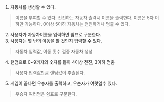 

1. 자동차를 생성할 수 있다.
> 이름을 부여할 수 있다. 전진하는 자동차 출력시 이름을 출력한다.
> 이름은 5자 이하만 가능하다. 0이상 5이하 
> 자동차는 전진하거나 멈출 수 있다.

2. 사용자가 자동차이름을 입력하면 쉼표로 구분한다.
3. 사용자는 몇 번의 이동을 할 것인지 입력할 수 있다.
> 자동차 입력값, 이동 횟수 검증 
> 자동차 생성

4. 랜덤으로 0~9까지의 숫자를 뽑아 4이상 전진, 3이하 멈춤
> 사용자 입력값만큼 랜덤값이 추출된다.

5. 게임이 끝나면 우승자를 출력하고, 우슨자가 여럿일수 있다.
> 우승자 여러명은 쉼표로 구분한다.

